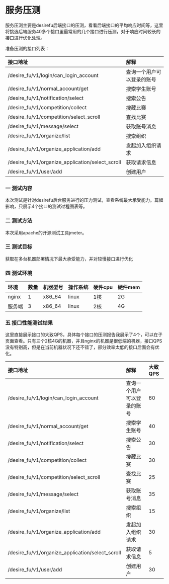 # 服务压测

服务压测主要是desirefu后端接口的压测，看看后端接口的平均响应时间等，这里将挑选后端服务40多个接口里最常用的几个接口进行压测，对于响应时间较长的接口进行优化处理。

准备压测的接口列表：

| 接口地址 | 解释 |
| :--- | :--- |
| /desire\_fu/v1/login/can\_login\_account | 查询一个用户可以登录的账号 |
| /desire\_fu/v1/normal\_account/get | 搜索学生账号 |
| /desire\_fu/v1/notification/select | 搜索公告 |
| /desire\_fu/v1/competition/collect | 搜藏比赛 |
| /desire\_fu/v1/competition/select\_scroll | 查找比赛 |
| /desire\_fu/v1/message/select | 获取账号消息 |
| /desire\_fu/v1/organize/list | 搜索组织 |
| /desire\_fu/v1/organize\_application/add | 发起加入组织请求 |
| /desire\_fu/v1/organize\_application/select\_scroll | 获取请求信息 |
| /desire\_fu/v1/user/add | 创建用户 |

### 一  测试内容

本次测试是针对desirefu后台服务进行的压力测试，查看系统最大承受能力。篇幅影响，只展示4个接口的测试过程图表等。

### 二  测试方法

本次采用apache的开源测试工具jmeter。

### 三  测试目标

获取在多台机器部署情况下最大承受能力，并对较慢接口进行优化

### 四  测试环境

| **环境** | 数量 | **机器型号** | **操作系统** | **硬件cpu** | **硬件mem** |
| :--- | :--- | :--- | :--- | :--- | :--- |
| nginx | 1 | x86\_64 | linux | 1核 | 2G |
| 服务端 | 3 | x86\_64 | linux | 2核 | 4G |

### 五  接口性能测试结果

这里直接展示接口的大致QPS，具体每个接口的压测报告我展示了4个，可以在子页面查看。只有三个2核4G的机器，并且nginx的机器是很低端的机器，接口QPS没有特别高，但是在当前机器状况下还不错了，部分效率太低的接口后面会有优化。

| 接口地址 | 解释 | 大致QPS |
| :--- | :--- | :--- |
| /desire\_fu/v1/login/can\_login\_account | 查询一个用户可以登录的账号 | 60 |
| /desire\_fu/v1/normal\_account/get | 搜索学生账号 | 40 |
| /desire\_fu/v1/notification/select | 搜索公告 | 30 |
| /desire\_fu/v1/competition/collect | 搜藏比赛 | 30 |
| /desire\_fu/v1/competition/select\_scroll | 查找比赛 | 25 |
| /desire\_fu/v1/message/select | 获取账号消息 | 35 |
| /desire\_fu/v1/organize/list | 搜索组织 | 15 |
| /desire\_fu/v1/organize\_application/add | 发起加入组织请求 | 30 |
| /desire\_fu/v1/organize\_application/select\_scroll | 获取请求信息 | 5 |
| /desire\_fu/v1/user/add | 创建用户 | 30 |







